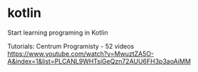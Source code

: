 # kotlin
Start learning programing in Kotlin

Tutorials:
Centrum Programisty - 52 videos
https://www.youtube.com/watch?v=MwuztZA5O-A&index=1&list=PLCANL9WHTsiGeQzn72AUU6FH3p3aoAiMM

